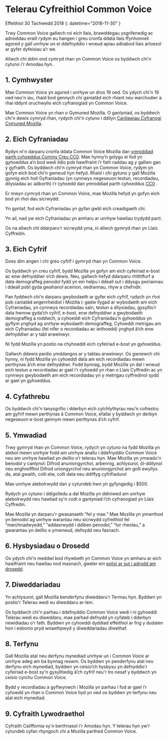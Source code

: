 # Telerau Cyfreithiol Common Voice 

Effeithiol 30 Tachwedd 2018 {: datetime="2018-11-30" }

Trwy Common Voice gallwch roi eich llais, brawddegau ysgrifenedig ac adnoddau eraill rydym eu hangen i greu cronfa ddata llais ffynhonnell agored y gall unrhyw un ei ddefnyddio i wneud apiau adnabod llais arloesol ar gyfer dyfeisiau a’r we.

Allwch chi ddim ond cymryd rhan yn Common Voice os byddwch chi'n cytuno i'r Amodau hyn. 

## 1. Cymhwyster
Mae Common Voice yn agored i unrhyw un dros 19 oed. Os ydych chi'n 19 oed neu'n iau, rhaid bod gennych chi ganiatâd eich rhiant neu warchodwr a rhai iddynt oruchwylio eich cyfranogiad yn Common Voice. 

Mae Common Voice yn rhan o Gymuned Mozilla. O ganlyniad, os byddwch chi'n dewis cymryd rhan, rydych chi'n cytuno i ddilyn [Canllawiau Cyfranogi Cymuned Mozilla](https://www.mozilla.org/about/governance/policies/participation/). 

## 2. Eich Cyfraniadau 
Rydyn ni'n darparu cronfa ddata Common Voice Mozilla dan [ymroddiad parth cyhoeddus Comins Creu CC0](https://creativecommons.org/publicdomain/zero/1.0/). Mae hynny’n golygu ei fod yn gyhoeddus a’n bod wedi ildio pob hawlfraint i’r fath raddau ag y gallwn gan y gyfraith. Os byddwch chi'n cymryd rhan yn Common Voice, rydym yn gofyn eich bod chi'n gwneud hyn hefyd. Rhaid i chi gytuno y gall Mozilla gynnig eich holl Gyfraniadau (yn cynnwys negeseuon testun, recordiadau, dilysiadau ac adborth) i’r cyhoedd dan ymroddiad parth cyhoeddus [CC0](https://creativecommons.org/publicdomain/zero/1.0/) . 

Er mwyn cymryd rhan yn Common Voice, mae Mozilla hefyd yn gofyn eich bod yn rhoi dau sicrwydd: 

Yn gyntaf, fod eich Cyfraniadau yn gyfan gwbl eich creadigaeth chi.

Yn ail, nad yw eich Cyfraniadau yn amharu ar unrhyw hawliau trydydd parti. 

Os na allwch chi ddarparu'r sicrwydd yma, ni allwch gymryd rhan yn Llais Cyffredin. 

## 3. Eich Cyfrif
Does dim angen i chi greu cyfrif i gymryd rhan yn Common Voice. 

Os byddwch yn creu cyfrif, bydd Mozilla yn gofyn am eich cyfeiriad e-bost ac enw defnyddiwr o’ch dewis. Neu, gallwch hefyd ddarparu rhithffurf a data demograffeg penodol fydd yn ein helpu i ddeall sut i ddysgu peiriannau i ddeall pobl gyda gwahanol acenion, oedrannau, rhyw a chefndir.

Pan fyddwch chi'n darparu gwybodaeth ar gyfer eich cyfrif, rydych yn rhoi pob caniatâd angenrheidiol i Mozilla i: 
gadw llygad ar wybodaeth am eich Cyfraniadau, yn cynnwys recordiadau sain, testun a dilysiadau, 
gysylltu’r data hwnnw gyda’ch cyfrif, e-bost, enw defnyddiwr a gwybodaeth demograffeg a roddwch, a
cyhoeddi eich Cyfraniadau'n gyhoeddus yn gyflym ynghyd ag unrhyw wybodaeth demograffeg,
Cyhoeddi metrigau am eich Cyfraniadau (fel nifer o recordiadau ac ieithoedd) ynghyd â’ch enw defnyddiwr ar y tabl arweinwyr.

Ni fydd Mozilla yn postio na chyhoeddi eich cyfeiriad e-bost yn gyhoeddus. 

Gallwch ddewis peidio ymddangos ar y tablau arweinwyr. Os gwnewch chi hynny, ni fydd Mozilla yn cyhoeddi data am eich recordiadau mewn perthynas â’ch enw defnyddiwr. Fodd bynnag, bydd Mozilla yn dal i wneud eich testun a recordiadau ar gael i'r cyhoedd yn rhan o Llais Cyffredin ac yn cynnwys gwybodaeth am eich recordiadau yn y metrigau cyffredinol sydd ar gael yn gyhoeddus.

## 4. Cyfathrebu
Os byddwch chi'n tanysgrifio i dderbyn eich cylchlythyrau neu'n cofrestru am gyfrif mewn perthynas â Common Voice, efallai y byddwch yn derbyn negeseuon e-bost gennym mewn perthynas â’ch cyfrif. 

## 5. Ymwadiad

Trwy gymryd rhan yn Common Voice, rydych yn cytuno na fydd Mozilla yn atebol mewn unrhyw fodd am unrhyw anallu i ddefnyddio Common Voice neu am unrhyw hawliad yn deillio o’r telerau hyn. Mae Mozilla yn ymwadu'n benodol y canlynol:
Difrod anuniongyrchol, arbennig, achlysurol, ôl-ddilynol neu enghreifftiol
Difrod uniongyrchol neu anuniongyrchol am golli ewyllys da, atal gwaith, colli elw, colli data neu ddiffyg cyfrifiadurol

Mae unrhyw atebolrwydd dan y cytundeb hwn yn gyfyngedig i $500. 

Rydych yn cytuno i ddigolledu a dal Mozilla yn ddiniwed am unrhyw atebolrwydd neu hawliad sy'n codi o ganlyniad i’ch cyfranogiad yn Llais Cyffredin. 

Mae Mozilla yn darparu'r gwasanaeth “fel y mae.” Mae Mozilla yn ymwrthod yn benodol ag unrhyw warantau neu sicrwydd cyfreithiol fel “marchnadwyedd,” “addasrwydd i ddiben penodol,” “tor rheolau,” a gwarantau yn deillio o ymwneud, defnydd neu fasnach. 

## 6. Hysbysiadau o Drosedd
Os ydych chi'n meddwl bod rhywbeth yn Common Voice yn amharu ar eich hawlfraint neu hawliau nod masnach, gweler ein [polisi ar sut i adrodd am drosedd](https://www.mozilla.org/about/legal/report-infringement/).

## 7. Diweddariadau 
Yn achlysurol, gall Mozilla benderfynu diweddaru'r Termau hyn. Byddwn yn postio'r Telerau wedi eu diweddaru ar-lein. 

Os byddwch chi'n parhau i ddefnyddio Common Voice wedi i ni gyhoeddi Telerau wedi eu diweddaru, mae parhad defnydd yn cyfateb i dderbyn newidiadau o’r fath. Byddwn yn cyhoeddi dyddiad effeithiol ar frig y dudalen hon i esbonio pryd wnaethpwyd y diweddariadau diwethaf. 

## 8. Terfynu 
Gall Mozilla atal neu derfynu mynediad unrhyw un i Common Voice ar unrhyw adeg am ba bynnag reswm. Os byddwn yn penderfynu atal neu derfynu eich mynediad, byddwn yn ceisio’ch hysbysu yn defnyddio'r cyfeiriad e-bost sy'n gysylltiedig â’ch cyfrif neu'r tro nesaf y byddwch yn ceisio cyrchu Common Voice. 

Bydd y recordiadau a gyflwynwch i Mozilla yn parhau i fod ar gael i’r cyhoedd yn rhan o Common Voice hyd yn oed os byddwn yn terfynu neu atal eich mynediad. 

## 9. Cyfraith Lywodraethol
Cyfraith Califfornia sy'n berthnasol i'r Amodau hyn. Y telerau hyn yw’r cytundeb cyfan rhyngoch chi a Mozilla parthed Common Voice.
